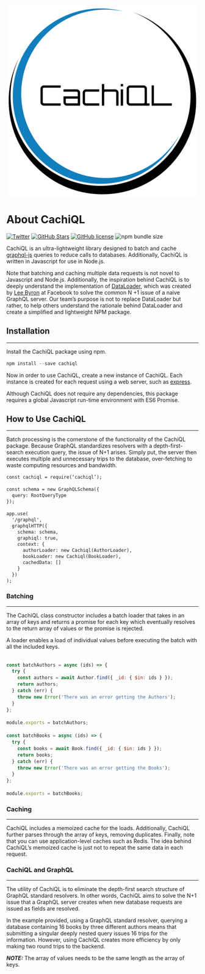 ![Alt text](./cachiql-demo/src/client/assets/cachiqlWhiteLogo.svg)

# About CachiQL

[![Twitter](https://img.shields.io/twitter/url?style=social&url=https%3A%2F%2Ftwitter.com%2Fcachiql)](https://twitter.com/intent/tweet?text=Wow:&url=https%3A%2F%2Fgithub.com%2Foslabs-beta%2FCachiQL)
[![GitHub Stars](https://img.shields.io/github/stars/oslabs-beta/CachiQL)](https://github.com/oslabs-beta/CachiQL/stargazers)
[![GitHub license](https://img.shields.io/github/license/oslabs-beta/CachiQL)](https://github.com/oslabs-beta/CachiQL/blob/dev/LICENSE)
![npm bundle size](https://img.shields.io/bundlephobia/min/cachiql)

CachiQL is an ultra-lightweight library designed to batch and cache [graphql-js](https://github.com/graphql/graphql-js "GraphQL JS") queries to reduce calls to databases. Additionally, CachiQL is written in Javascript for use in Node.js.

Note that batching and caching multiple data requests is not novel to Javascript and Node.js. Additionally, the inspiration behind CachiQL is to deeply understand the implementation of [DataLoader](https://github.com/graphql/dataloader "DataLoader GitHub"), which was created by [Lee Byron](https://github.com/leebyron "Lee Bryon GitHub") at Facebook to solve the common N +1 issue of a naive GraphQL server. Our team’s purpose is not to replace DataLoader but rather, to help others understand the rationale behind DataLoader and create a simplified and lightweight NPM package.

## Installation

---

Install the CachiQL package using npm.

```JavaScript
npm install --save cachiql
```

Now in order to use CachiQL, create a new instance of CachiQL. Each instance is created for each request using a web server, such as [express](https://github.com/expressjs/express "Express GitHub").

Although CachiQL does not require any dependencies, this package requires a global Javascript run-time environment with ES6 Promise.

## How to Use CachiQL

---

Batch processing is the cornerstone of the functionality of the CachiQL package. Because GraphQL standardizes resolvers with a depth-first-search execution query, the issue of N+1 arises. Simply put, the server then executes multiple and unnecessary trips to the database, over-fetching to waste computing resources and bandwidth.

```JavaScript**_NOTE:_**
const cachiql = require(‘cachiql’);

const schema = new GraphQLSchema({
  query: RootQueryType
});

app.use(
  '/graphql',
  graphqlHTTP({
    schema: schema,
    graphiql: true,
    context: {
      authorLoader: new Cachiql(AuthorLoader),
      bookLoader: new Cachiql(BookLoader),
      cachedData: []
    }
  })
);

```

### Batching

---

The CachiQL class constructor includes a batch loader that takes in an array of keys and returns a promise for each key which eventually resolves to the return array of values or the promise is rejected.

A loader enables a load of individual values before executing the batch with all the included keys.

```JavaScript

const batchAuthors = async (ids) => {
  try {
    const authors = await Author.find({ _id: { $in: ids } });
    return authors;
  } catch (err) {
    throw new Error('There was an error getting the Authors');
  }
};

module.exports = batchAuthors;

const batchBooks = async (ids) => {
  try {
    const books = await Book.find({ _id: { $in: ids } });
    return books;
  } catch (err) {
    throw new Error('There was an error getting the Books');
  }
};

module.exports = batchBooks;

```

### Caching

---

CachiQL includes a memoized cache for the loads. Additionally, CachiQL further parses through the array of keys, removing duplicates. Finally, note that you can use application-level caches such as Redis. The idea behind CachiQL’s memoized cache is just not to repeat the same data in each request.

### CachiQL and GraphQL

---

The utility of CachiQL is to eliminate the depth-first search structure of GraphQL standard resolvers. In other words, CachiQL aims to solve the N+1 issue that a GraphQL server creates when new database requests are issued as fields are resolved.

In the example provided, using a GraphQL standard resolver, querying a database containing 16 books by three different authors means that submitting a singular deeply nested query issues 16 trips for the information. However, using CachiQL creates more efficiency by only making two round trips to the backend.

**_NOTE:_** The array of values needs to be the same length as the array of keys.
